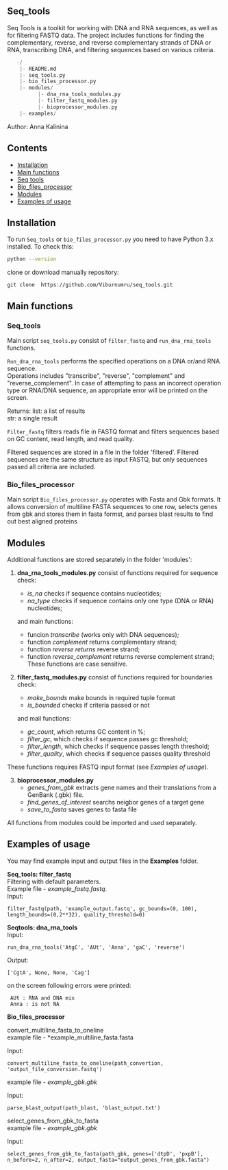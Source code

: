 ## Seq_tools

Seq Tools is a toolkit for working with DNA and RNA sequences, as well as for filtering FASTQ data. The project includes functions for finding the complementary, reverse, and reverse complementary strands of DNA or RNA, transcribing DNA, and filtering sequences based on various criteria.

 ```python
    -/
     |- README.md
     |- seq_tools.py
     |- bio_files_processor.py
     |- modules/
           |- dna_rna_tools_modules.py
           |- filter_fastq_modules.py
           |- bioprocessor_modules.py
     |- examples/
 ```

Author: Anna Kalinina

## Contents

- [Installation](#Installation)
- [Main functions](##Main-functions)
- [Seq tools](###Seq_tools)
- [Bio_files_processor](###Bio_files_processor)
- [Modules](##modules)
- [Examples of usage](##examples-of-usage)

## Installation
To run `Seq_tools` or `bio_files_processor.py` you need to have Python 3.x installed. To check this: 
 ```bash
python --version
  ```
clone or download manually repository: 
 ```
git clone  https://github.com/Viburnumru/seq_tools.git
 ```

## Main functions
### Seq_tools

Main script `seq_tools.py` consist of `filter_fastq` and `run_dna_rna_tools` functions.

`Run_dna_rna_tools` performs the specified operations on a DNA or/and RNA sequence.  
Operations includes "transcribe", "reverse", "complement" and "reverse_complement".
In case of attempting to pass an incorrect operation type or RNA/DNA sequence, an appropriate error will be printed on the screen.

Returns:
list: a list of results  
str: a single result  

`Filter_fastq` filters reads file in FASTQ format and filters sequences based on GC content, read length, and read quality.

Filtered sequences are stored in a file in the folder 'filtered'. Filtered sequences are the same structure as  input FASTQ, but only sequences passed all criteria are included.

### Bio_files_processor

Main script `Bio_files_processor.py` operates with Fasta and Gbk formats. It allows conversion of multiline FASTA sequences to one row, selects genes from gbk and stores them in fasta formst, and parses blast results to find out best aligned proteins 


## Modules

Additional functions are stored separately in the folder 'modules':
1. **dna_rna_tools_modules.py**
   consist of functions required for sequence check:
    - *is_na* checks if sequence contains nucleotides;
    - *na_type* checks if sequence contains only one type (DNA or RNA) nucleotides;
      
   and main functions:
   
    - funcion *transcribe* (works only with DNA sequences);
    - function *complement* returns complementary strand; 
    - function *reverse returns* reverse strand;
    - function *reverse_complement* returns reverse complement strand;
 These functions are case sensitive.

2. **filter_fastq_modules.py**
   consist of functions required for boundaries check:
   - *make_bounds* make bounds in required tuple format
   - *is_bounded* checks if criteria passed or not
  
     
   and mail functions:   
   - *gc_count*, which returns GC content in %;
   - *filter_gc*, which checks if sequence passes gc threshold;
   - *filter_length*, which checks if sequence passes length threshold;
   - *filter_quality*, which checks if sequence passes quality threshold

These functions requires FASTQ input format (see *Examples of usage*).

3. **bioprocessor_modules.py**
   - *genes_from_gbk* extracts gene names and their translations from a GenBank (.gbk) file.  
   - *find_genes_of_interest* searchs neigbor genes of a target gene  
   - *save_to_fasta* saves genes to fasta file  
   
All functions from modules could be imported and used separately.  

## Examples of usage

You may find example input and output files in the **Examples** folder.  

**Seq_tools: filter_fastq**  
Filtering with default parameters.    
Example file - *example_fastq.fastq*.   
Input:  
```
filter_fastq(path, 'example_output.fastq', gc_bounds=(0, 100), length_bounds=(0,2**32), quality_threshold=0)
```

**Seqtools: dna_rna_tools**  
Input:  
```
run_dna_rna_tools('AtgC', 'AUt', 'Anna', 'gaC', 'reverse')
```
Output:  
```
['CgtA', None, None, 'Cag']
```
on the screen following errors were printed:  
```
 AUt : RNA and DNA mix
 Anna : is not NA
```

**Bio_files_processor**  

convert_multiline_fasta_to_oneline  
example file - *example_multiline_fasta.fasta  

Input:  
```
convert_multiline_fasta_to_oneline(path_convertion, 'output_file_conversion.fastq')
``` 
example file - *example_gbk.gbk*  

Input:
```
parse_blast_output(path_blast, 'blast_output.txt')
```

select_genes_from_gbk_to_fasta  
example file - *example_gbk.gbk*  

Input:
```
select_genes_from_gbk_to_fasta(path_gbk, genes=['dtpD', 'pxpB'], n_before=2, n_after=2, output_fasta="output_genes_from_gbk.fasta")

```
 
